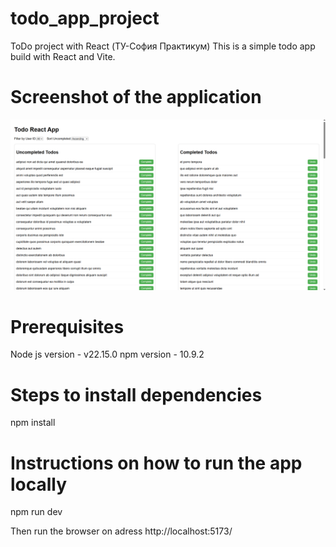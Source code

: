 # todo_app_project
ToDo project with React (ТУ-София Практикум)
This is a simple todo app build with React and Vite.

# Screenshot of the application
![Screenshot](image.png)

# Prerequisites
Node js version - v22.15.0
npm version - 10.9.2

# Steps to install dependencies
npm install 

# Instructions on how to run the app locally
npm run dev

Then run the browser on adress http://localhost:5173/




